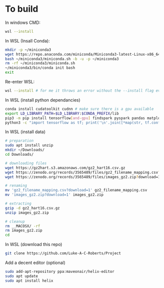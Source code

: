 # To build

In windows CMD:
```bash
wsl --install
```

In WSL (Insall Conda):
```bash
mkdir -p ~/miniconda3
wget https://repo.anaconda.com/miniconda/Miniconda3-latest-Linux-x86_64.sh -O ~/miniconda3/miniconda.sh
bash ~/miniconda3/miniconda.sh -b -u -p ~/miniconda3
rm -rf ~/miniconda3/miniconda.sh
~/miniconda3/bin/conda init bash
exit
```

Re-enter WSL:
```bash
wsl --install # for me it throws an error without the --install flag even if installed
```

In WSL (install python dependancies)
```bash
conda install cudatoolkit cudnn # make sure there is a gpu available
export LD_LIBRARY_PATH=$LD_LIBRARY:$CONDA_PREFIX/lib
pip3 -m pip install tensorflow[and-gpu] findspark pyspark pandas matplotlib seaborn
python3 -c "import tensorflow as tf; print('\n'.join([*map(str, tf.config.list_physical_devices())]))"
```

In WSL (install data)
```bash
# preparation
sudo apt install unzip
mkdir ~/Downloads/
cd Downloads/

# downloading files
wget https://gz2hart.s3.amazonaws.com/gz2_hart16.csv.gz
wget https://zenodo.org/records/3565489/files/gz2_filename_mapping.csv?download=1
wget https://zenodo.org/records/3565489/files/images_gz2.zip?download=1 # this wget takes some time

# renaming
mv 'gz2_filename_mapping.csv?download=1' gz2_filename_mapping.csv
mv 'images_gz2.zip?download=1' images_gz2.zip

# extracting
gzip -d gz2_hart16.csv.gz
unzip images_gz2.zip

# cleanup
rm __MACOSX/ -rf
rm images_gz2.zip
cd
```
In WSL (download this repo)
```bash
git clone https://github.com/Luke-A-C-Roberts/Project
```

Add a decent editor (optional)
```bash
sudo add-apt-repository ppa:maveonair/helix-editor
sudo apt update
sudo apt install helix
```
